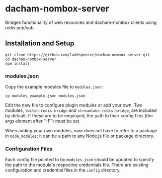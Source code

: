 # dacham-nombox-server
Bridges functionality of web resources and dacham-nombox clients using redis pub/sub.

## Installation and Setup
```
git clone https://github.com/laddspencer/dacham-nombox-server.git
cd dacham-nombox-server
npm install
```

### modules.json
Copy the example modules file to `modules.json`:
```
cp modules_example.json modules.json
```
Edit the new file to configure plugin modules or add your own. Two modules,
`twitch-redis-bridge` and `streamlabs-redis-bridge`, are included by default.
If these are to be employed, the path to their config files (the args element
after "-F") must be set.

When adding your own modules, `name` does not have to refer to a package in
`node_modules`; it can be a path to any Node.js file or package directory.

### Configuration Files
Each config file pointed to by `modules.json` should be updated to specify
the path to the module's respective credentials file. There are existing
configuration and credential files in the `config` directory.

